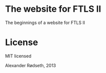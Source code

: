 The website for FTLS II
=======================

The beginnings of a website for FTLS II

License
=======

MIT licensed

Alexander Rødseth, 2013
